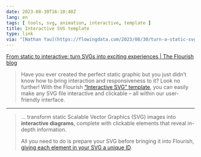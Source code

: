 ```yaml
---
date: 2023-08-30T16:10:40Z
lang: en
tags: [ tools, svg, animation, interactive, template ]
title: Interactive SVG template
type: link
via: "[Nathan Yau](https://flowingdata.com/2023/08/30/turn-a-static-svg-into-an-interactive-one-with-flourish/)"
---
```


[From static to interactive: turn SVGs into exciting experiences | The Flourish blog](https://flourish.studio/blog/interactive-svg-annotator/)

> Have you ever created the perfect static graphic but you just didn’t know how to bring interaction and responsiveness to it? Look no further! With the Flourish [“Interactive SVG” template](https://app.flourish.studio/templates#template-interactive-svg), you can easily make any SVG file interactive and clickable – all within our user-friendly interface.

---

> … transform static Scalable Vector Graphics (SVG) images into **interactive diagrams**, complete with clickable elements that reveal in-depth information.
>
> All you need to do is prepare your SVG before bringing it into Flourish, [giving each element in your SVG a unique ID](https://help.flourish.studio/article/251-how-to-create-groups-with-ids-in-svgs).
